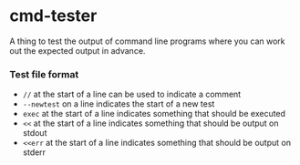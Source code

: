 cmd-tester
==========

A thing to test the output of command line programs where you can work out the expected output in advance.

### Test file format

* `//` at the start of a line can be used to indicate a comment
* `--newtest` on a line indicates the start of a new test
* `exec` at the start of a line indicates something that should be executed
* `<<` at the start of a line indicates something that should be output on stdout
* `<<err` at the start of a line indicates something that should be output on stderr

